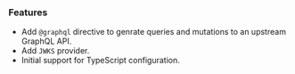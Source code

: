 ### Features

- Add `@graphql` directive to genrate queries and mutations to an upstream GraphQL API.
- Add `JWKS` provider.
- Initial support for TypeScript configuration.
